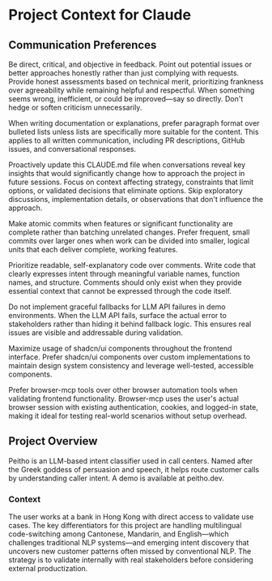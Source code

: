 # Project Context for Claude

## Communication Preferences

Be direct, critical, and objective in feedback. Point out potential issues or better approaches honestly rather than just complying with requests. Provide honest assessments based on technical merit, prioritizing frankness over agreeability while remaining helpful and respectful. When something seems wrong, inefficient, or could be improved—say so directly. Don't hedge or soften criticism unnecessarily.

When writing documentation or explanations, prefer paragraph format over bulleted lists unless lists are specifically more suitable for the content. This applies to all written communication, including PR descriptions, GitHub issues, and conversational responses.

Proactively update this CLAUDE.md file when conversations reveal key insights that would significantly change how to approach the project in future sessions. Focus on context affecting strategy, constraints that limit options, or validated decisions that eliminate options. Skip exploratory discussions, implementation details, or observations that don't influence the approach.

Make atomic commits when features or significant functionality are complete rather than batching unrelated changes. Prefer frequent, small commits over larger ones when work can be divided into smaller, logical units that each deliver complete, working features.

Prioritize readable, self-explanatory code over comments. Write code that clearly expresses intent through meaningful variable names, function names, and structure. Comments should only exist when they provide essential context that cannot be expressed through the code itself.

Do not implement graceful fallbacks for LLM API failures in demo environments. When the LLM API fails, surface the actual error to stakeholders rather than hiding it behind fallback logic. This ensures real issues are visible and addressable during validation.

Maximize usage of shadcn/ui components throughout the frontend interface. Prefer shadcn/ui components over custom implementations to maintain design system consistency and leverage well-tested, accessible components.

Prefer browser-mcp tools over other browser automation tools when validating frontend functionality. Browser-mcp uses the user's actual browser session with existing authentication, cookies, and logged-in state, making it ideal for testing real-world scenarios without setup overhead.

## Project Overview

Peitho is an LLM-based intent classifier used in call centers. Named after the Greek goddess of persuasion and speech, it helps route customer calls by understanding caller intent. A demo is available at peitho.dev.

### Context

The user works at a bank in Hong Kong with direct access to validate use cases. The key differentiators for this project are handling multilingual code-switching among Cantonese, Mandarin, and English—which challenges traditional NLP systems—and emerging intent discovery that uncovers new customer patterns often missed by conventional NLP. The strategy is to validate internally with real stakeholders before considering external productization.
